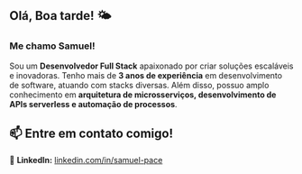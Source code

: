 ## Olá, Boa tarde! 🌤️
  
### Me chamo Samuel!

Sou um **Desenvolvedor Full Stack** apaixonado por criar soluções escaláveis e inovadoras. Tenho mais de **3 anos de experiência** em desenvolvimento de software, atuando com stacks diversas. Além disso, possuo amplo conhecimento em **arquitetura de microsserviços, desenvolvimento de APIs serverless e automação de processos**.

## 📫 Entre em contato comigo!
📌 **LinkedIn:** [linkedin.com/in/samuel-pace](https://www.linkedin.com/in/samuel-pace/)  
